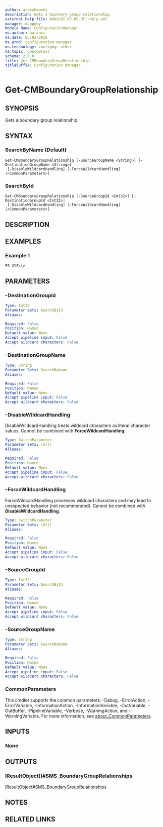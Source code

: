 ```yaml
---
author: aczechowski
description: Gets a boundary group relationship.
external help file: AdminUI.PS.HS.dll-Help.xml
manager: dougeby
Module Name: ConfigurationManager
ms.author: aaroncz
ms.date: 05/02/2019
ms.prod: configuration-manager
ms.technology: configmgr-other
ms.topic: conceptual
schema: 2.0.0
title: Get-CMBoundaryGroupRelationship
titleSuffix: Configuration Manager
---
```


# Get-CMBoundaryGroupRelationship

## SYNOPSIS
Gets a boundary group relationship.

## SYNTAX

### SearchByName (Default)
```
Get-CMBoundaryGroupRelationship [-SourceGroupName <String>] [-DestinationGroupName <String>]
 [-DisableWildcardHandling] [-ForceWildcardHandling] [<CommonParameters>]
```

### SearchById
```
Get-CMBoundaryGroupRelationship [-SourceGroupId <Int32>] [-DestinationGroupId <Int32>]
 [-DisableWildcardHandling] [-ForceWildcardHandling] [<CommonParameters>]
```

## DESCRIPTION

## EXAMPLES

### Example 1
```
PS XYZ:\>
```

## PARAMETERS

### -DestinationGroupId
```yaml
Type: Int32
Parameter Sets: SearchById
Aliases:

Required: False
Position: Named
Default value: None
Accept pipeline input: False
Accept wildcard characters: False
```

### -DestinationGroupName
```yaml
Type: String
Parameter Sets: SearchByName
Aliases:

Required: False
Position: Named
Default value: None
Accept pipeline input: False
Accept wildcard characters: False
```

### -DisableWildcardHandling
DisableWildcardHandling treats wildcard characters as literal character values. Cannot be combined with **ForceWildcardHandling**.

```yaml
Type: SwitchParameter
Parameter Sets: (All)
Aliases:

Required: False
Position: Named
Default value: None
Accept pipeline input: False
Accept wildcard characters: False
```

### -ForceWildcardHandling
ForceWildcardHandling processes wildcard characters and may lead to unexpected behavior (not recommended). Cannot be combined with **DisableWildcardHandling**.

```yaml
Type: SwitchParameter
Parameter Sets: (All)
Aliases:

Required: False
Position: Named
Default value: None
Accept pipeline input: False
Accept wildcard characters: False
```

### -SourceGroupId
```yaml
Type: Int32
Parameter Sets: SearchById
Aliases:

Required: False
Position: Named
Default value: None
Accept pipeline input: False
Accept wildcard characters: False
```

### -SourceGroupName
```yaml
Type: String
Parameter Sets: SearchByName
Aliases:

Required: False
Position: Named
Default value: None
Accept pipeline input: False
Accept wildcard characters: False
```

### CommonParameters
This cmdlet supports the common parameters: -Debug, -ErrorAction, -ErrorVariable, -InformationAction, -InformationVariable, -OutVariable, -OutBuffer, -PipelineVariable, -Verbose, -WarningAction, and -WarningVariable. For more information, see [about_CommonParameters](http://go.microsoft.com/fwlink/?LinkID=113216).

## INPUTS

### None

## OUTPUTS

### IResultObject[]#SMS_BoundaryGroupRelationships
IResultObject#SMS_BoundaryGroupRelationships

## NOTES

## RELATED LINKS
